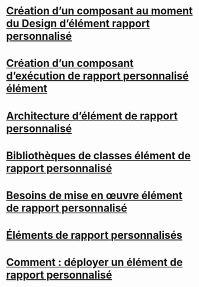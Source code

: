 # [Création d’un composant au moment du Design d’élément rapport personnalisé](creating-a-custom-report-item-design-time-component.md)
# [Création d’un composant d’exécution de rapport personnalisé élément](creating-a-custom-report-item-run-time-component.md)
# [Architecture d’élément de rapport personnalisé](custom-report-item-architecture.md)
# [Bibliothèques de classes élément de rapport personnalisé](custom-report-item-class-libraries.md)
# [Besoins de mise en œuvre élément de rapport personnalisé](custom-report-item-implementation-requirements.md)
# [Éléments de rapport personnalisés](custom-report-items.md)
# [Comment : déployer un élément de rapport personnalisé](how-to-deploy-a-custom-report-item.md)
